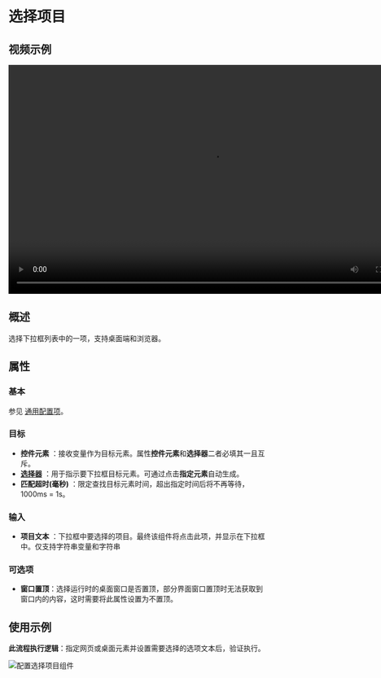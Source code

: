 # 选择项目

## 视频示例

<video controls height='450px' width='800px' src="https://encooacademy.oss-cn-shanghai.aliyuncs.com/activity/SelectItem.mp4"></video>

## 概述

选择下拉框列表中的一项，支持桌面端和浏览器。

## 属性

### 基本

参见 [通用配置项](../Appendix/CommonConfigurationItems.md)。

### 目标

- **控件元素** ：接收变量作为目标元素。属性**控件元素**和**选择器**二者必填其一且互斥。
- **[选择器](../Appendix/Selector.md?_v=v2020.4)** ：用于指示要下拉框目标元素。可通过点击**指定元素**自动生成。
- **匹配超时(毫秒)** ：限定查找目标元素时间，超出指定时间后将不再等待，1000ms = 1s。

### 输入

- **项目文本** ：下拉框中要选择的项目。最终该组件将点击此项，并显示在下拉框中。仅支持字符串变量和字符串

### 可选项

- **窗口置顶**：选择运行时的桌面窗口是否置顶，部分界面窗口置顶时无法获取到窗口内的内容，这时需要将此属性设置为不置顶。

## 使用示例

**此流程执行逻辑**：指定网页或桌面元素并设置需要选择的选项文本后，验证执行。

![配置选择项目组件](https://docimages.blob.core.chinacloudapi.cn/images/Activities/selectItem2.png)
